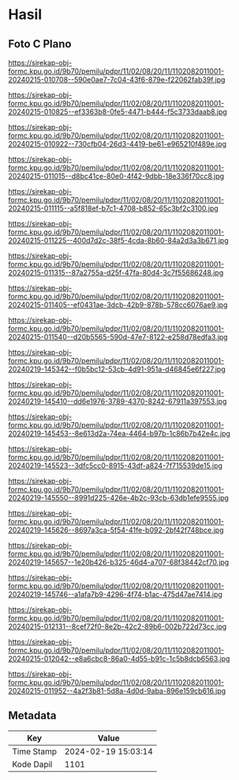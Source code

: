 # Hasil

## Foto C Plano

https://sirekap-obj-formc.kpu.go.id/9b70/pemilu/pdpr/11/02/08/20/11/1102082011001-20240215-010708--590e0ae7-7c04-43f6-879e-f22062fab39f.jpg

https://sirekap-obj-formc.kpu.go.id/9b70/pemilu/pdpr/11/02/08/20/11/1102082011001-20240215-010825--ef3363b8-0fe5-4471-b444-f5c3733daab8.jpg

https://sirekap-obj-formc.kpu.go.id/9b70/pemilu/pdpr/11/02/08/20/11/1102082011001-20240215-010922--730cfb04-26d3-4419-be61-e965210f489e.jpg

https://sirekap-obj-formc.kpu.go.id/9b70/pemilu/pdpr/11/02/08/20/11/1102082011001-20240215-011015--d8bc41ce-80e0-4f42-9dbb-18e336f70cc8.jpg

https://sirekap-obj-formc.kpu.go.id/9b70/pemilu/pdpr/11/02/08/20/11/1102082011001-20240215-011115--a5f818ef-b7c1-4708-b852-65c3bf2c3100.jpg

https://sirekap-obj-formc.kpu.go.id/9b70/pemilu/pdpr/11/02/08/20/11/1102082011001-20240215-011225--400d7d2c-38f5-4cda-8b60-84a2d3a3b671.jpg

https://sirekap-obj-formc.kpu.go.id/9b70/pemilu/pdpr/11/02/08/20/11/1102082011001-20240215-011315--87a2755a-d25f-47fa-80d4-3c7f55686248.jpg

https://sirekap-obj-formc.kpu.go.id/9b70/pemilu/pdpr/11/02/08/20/11/1102082011001-20240215-011405--ef0431ae-3dcb-42b9-878b-578cc6076ae9.jpg

https://sirekap-obj-formc.kpu.go.id/9b70/pemilu/pdpr/11/02/08/20/11/1102082011001-20240215-011540--d20b5565-590d-47e7-8122-e258d78edfa3.jpg

https://sirekap-obj-formc.kpu.go.id/9b70/pemilu/pdpr/11/02/08/20/11/1102082011001-20240219-145342--f0b5bc12-53cb-4d91-951a-d46845e6f227.jpg

https://sirekap-obj-formc.kpu.go.id/9b70/pemilu/pdpr/11/02/08/20/11/1102082011001-20240219-145410--dd6e1976-3789-4370-8242-67911a397553.jpg

https://sirekap-obj-formc.kpu.go.id/9b70/pemilu/pdpr/11/02/08/20/11/1102082011001-20240219-145453--8e613d2a-74ea-4464-b97b-1c86b7b42e4c.jpg

https://sirekap-obj-formc.kpu.go.id/9b70/pemilu/pdpr/11/02/08/20/11/1102082011001-20240219-145523--3dfc5cc0-8915-43df-a824-7f715539de15.jpg

https://sirekap-obj-formc.kpu.go.id/9b70/pemilu/pdpr/11/02/08/20/11/1102082011001-20240219-145550--8991d225-426e-4b2c-93cb-63db1efe9555.jpg

https://sirekap-obj-formc.kpu.go.id/9b70/pemilu/pdpr/11/02/08/20/11/1102082011001-20240219-145626--8697a3ca-5f54-41fe-b092-2bf42f748bce.jpg

https://sirekap-obj-formc.kpu.go.id/9b70/pemilu/pdpr/11/02/08/20/11/1102082011001-20240219-145657--1e20b426-b325-46d4-a707-68f38442cf70.jpg

https://sirekap-obj-formc.kpu.go.id/9b70/pemilu/pdpr/11/02/08/20/11/1102082011001-20240219-145746--a1afa7b9-4296-4f74-b1ac-475d47ae7414.jpg

https://sirekap-obj-formc.kpu.go.id/9b70/pemilu/pdpr/11/02/08/20/11/1102082011001-20240215-012131--8cef72f0-8e2b-42c2-89b6-002b722d73cc.jpg

https://sirekap-obj-formc.kpu.go.id/9b70/pemilu/pdpr/11/02/08/20/11/1102082011001-20240215-012042--e8a6cbc8-86a0-4d55-b91c-1c5b8dcb6563.jpg

https://sirekap-obj-formc.kpu.go.id/9b70/pemilu/pdpr/11/02/08/20/11/1102082011001-20240215-011952--4a2f3b81-5d8a-4d0d-9aba-896e159cb616.jpg


## Metadata

| Key        | Value               |
| ---------- | ------------------- |
| Time Stamp | 2024-02-19 15:03:14 |
| Kode Dapil | 1101                |



